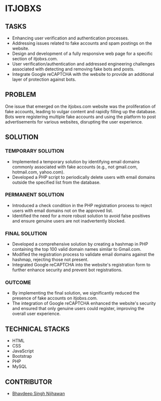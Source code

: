# ITJOBXS

## TASKS

- Enhancing user verification and authentication processes.
- Addressing issues related to fake accounts and spam postings on the website.
- Design and development of a fully responsive web page for a specific section of itjobxs.com.
- User verification/authentication and addressed engineering challenges associated with detecting and removing fake bots and posts.
- Integrate Google reCAPTCHA with the website to provide an additional layer of protection against bots.

## PROBLEM

One issue that emerged on the itjobxs.com website was the proliferation of fake accounts, leading to vulgar content and rapidly filling up the database. Bots were registering multiple fake accounts and using the platform to post advertisements for various websites, disrupting the user experience.

## SOLUTION

### TEMPORARY SOLUTION

- Implemented a temporary solution by identifying email domains commonly associated with fake accounts (e.g., not gmail.com, hotmail.com, yahoo.com).
- Developed a PHP script to periodically delete users with email domains outside the specified list from the database.

### PERMANENT SOLUTION

- Introduced a check condition in the PHP registration process to reject users with email domains not on the approved list.
- Identified the need for a more robust solution to avoid false positives and ensure genuine users are not inadvertently blocked.

### FINAL SOLUTION

- Developed a comprehensive solution by creating a hashmap in PHP containing the top 100 valid domain names similar to Gmail.com.
- Modified the registration process to validate email domains against the hashmap, rejecting those not present.
- Integrated Google reCAPTCHA into the website's registration form to further enhance security and prevent bot registrations.

### OUTCOME

- By implementing the final solution, we significantly reduced the presence of fake accounts on itjobxs.com.
- The integration of Google reCAPTCHA enhanced the website's security and ensured that only genuine users could register, improving the overall user experience.

## TECHNICAL STACKS

- HTML
- CSS
- JavaScript
- Bootstrap
- PHP
- MySQL

## CONTRIBUTOR

- [Bhavdeep Singh Nijhawan](https://www.linkedin.com/in/bhavdeep-singh-nijhawan-739634280)

